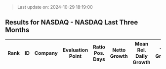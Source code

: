 > Last update on: 2024-10-29 18:19:00

## Results for NASDAQ - NASDAQ Last Three Months

| Rank | ID | Company | Evaluation Point | Ratio Pos. Days | Netto Growth | Mean Rel. Daily Growth | Tot. Growth | Current Price | Sector |
| --- | --- | --- | --- | --- | --- | --- | --- | --- | --- |


